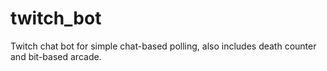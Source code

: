 # twitch_bot
Twitch chat bot for simple chat-based polling, also includes death counter and bit-based arcade.
